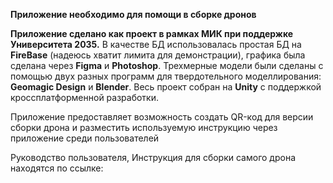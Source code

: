 **Приложение необходимо для помощи в сборке дронов**

**Приложение сделано как проект в рамках МИК при поддержке Университета 2035.**
В качестве БД использовалась простая БД на **FireBase** (надеюсь хватит лимита для демонстрации), графика была сделана через **Figma** и **Photoshop**.
Трехмерные модели были сделаны с помощью двух разных программ для твердотельного моделлирования: **Geomagic Design** и **Blender**.
Весь проект собран на **Unity** с поддержкой кроссплатформенной разработки.

Приложение предоставляет возможность создать QR-код для версии сборки дрона и разместить используемую инструкцию через приложение среди пользователей

Руководство пользователя, Инструкция для сборки самого дрона находятся по ссылке: 
